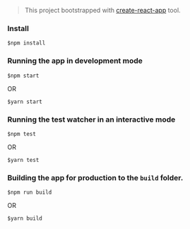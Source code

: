 > This project bootstrapped with [create-react-app](https://github.com/facebookincubator/create-react-app) tool.

### Install
```
$npm install
```

### Running the app in development mode
```
$npm start
```
OR
```
$yarn start
```

### Running the test watcher in an interactive mode
```
$npm test
```
OR
```
$yarn test
```

### Building the app for production to the `build` folder.
```
$npm run build
```
OR
```
$yarn build
```
